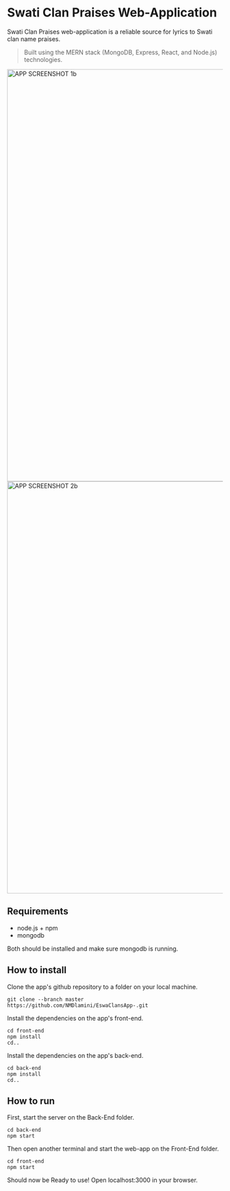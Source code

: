 # Swati Clan Praises Web-Application

Swati Clan Praises web-application is a reliable source for lyrics to Swati clan name praises. <br>
> Built using the MERN stack (MongoDB, Express, React, and Node.js) technologies.

<img width="960" alt="APP SCREENSHOT 1b" src="https://github.com/NMDlamini/EswaClansApp-/assets/77834150/3e9b82dc-0b5a-4793-bfa9-22c9379521bb">


<img width="960" alt="APP SCREENSHOT 2b" src="https://github.com/NMDlamini/EswaClansApp-/assets/77834150/dc0bdd0f-e34d-4c5b-b618-2ae1b9a58072">



## Requirements 
- node.js + npm
- mongodb

Both should be installed and make sure mongodb is running.

## How to install
Clone the app's github repository to a folder on your local machine.
```shell
git clone --branch master https://github.com/NMDlamini/EswaClansApp-.git
```

Install the dependencies on the app's front-end.
```shell
cd front-end
npm install
cd..
```
Install the dependencies on the app's back-end.
```shell
cd back-end
npm install
cd..
```
## How to run
First, start the server on the Back-End folder.
```shell
cd back-end
npm start
```
Then open another terminal and start the web-app on the Front-End folder.
```shell
cd front-end
npm start
```
Should now be Ready to use! Open localhost:3000 in your browser.
